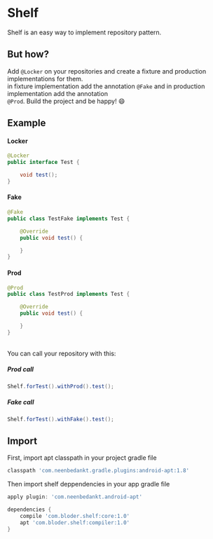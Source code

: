 # Shelf
Shelf is an easy way to implement repository pattern.

## But how?
Add ```@Locker``` on your repositories and create a fixture and production implementations for them. 
<br/> in fixture implementation add the annotation ```@Fake``` and in production implementation add the annotation 
<br/> ```@Prod```. Build the project and be happy! :smile:

## Example

#### Locker
```java
@Locker
public interface Test {

    void test();
}
```
#### Fake
```java
@Fake
public class TestFake implements Test {

    @Override
    public void test() {

    }
}
```
#### Prod
```java
@Prod
public class TestProd implements Test {

    @Override
    public void test() {

    }
}
```
<br/>
You can call your repository with this:

##### Prod call
```java
Shelf.forTest().withProd().test();
```

##### Fake call
```java
Shelf.forTest().withFake().test();
```
## Import

First, import apt classpath in your project gradle file
```groovy
classpath 'com.neenbedankt.gradle.plugins:android-apt:1.8' 
```

Then import shelf deppendencies in your app gradle file
```groovy 
apply plugin: 'com.neenbedankt.android-apt'

dependencies {
    compile 'com.bloder.shelf:core:1.0'
    apt 'com.bloder.shelf:compiler:1.0'
}
```
